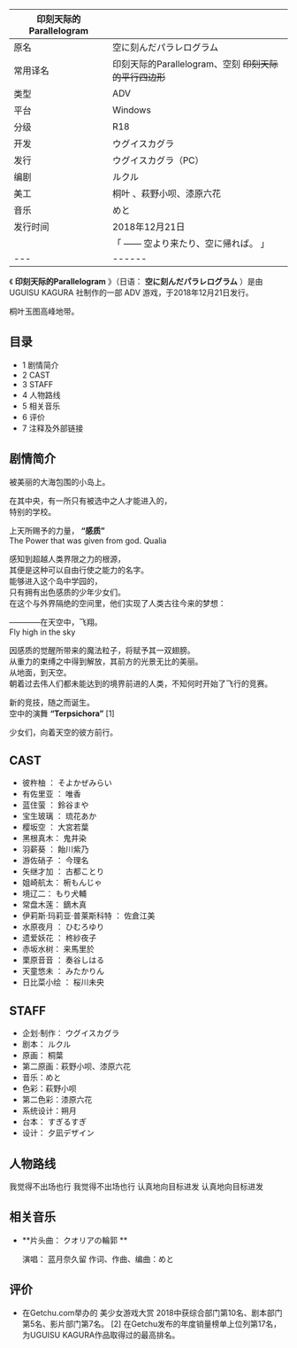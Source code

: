 |  印刻天际的Parallelogram  ||
|---|---|
|原名  |  空に刻んだパラレログラム   |
|常用译名  |  印刻天际的Parallelogram、空刻  ~~印刻天际的平行四边形~~  |
|类型  |  ADV   |
|平台  |  Windows   |
|分级  |  R18   |
|开发  |  ウグイスカグラ   |
|发行  |  ウグイスカグラ（PC）   |
|编剧  |  ルクル   |
|美工  |  桐叶  、萩野小呗、漆原六花   |
|音乐  |  めと   |
|发行时间  |  2018年12月21日   |
||  「    ——  空より来たり、空に帰れば。    」|
|---|------|
  
《 **印刻天际的Parallelogram** 》（日语：  **空に刻んだパラレログラム** ）是由  UGUISU KAGURA  社制作的一部
ADV  游戏，于2018年12月21日发行。

桐叶玉图高峰地带。

##  目录

  * 1  剧情简介 
  * 2  CAST 
  * 3  STAFF 
  * 4  人物路线 
  * 5  相关音乐 
  * 6  评价 
  * 7  注释及外部链接 

##  剧情简介

被美丽的大海包围的小岛上。  
  
在其中央，有一所只有被选中之人才能进入的，  
特别的学校。  
  

上天所赐予的力量，  **“感质”**  
The Power that was given from god.  Qualia

  

感知到超越人类界限之力的根源，  
其便是这种可以自由行使之能力的名字。  
能够进入这个岛中学园的，  
只有拥有出色感质的少年少女们。  
在这个与外界隔绝的空间里，他们实现了人类古往今来的梦想：  
  

————在天空中，飞翔。  
Fly high in the sky

  

因感质的觉醒所带来的魔法粒子，将赋予其一双翅膀。  
从重力的束缚之中得到解放，其前方的光景无比的美丽。  
从地面，到天空。  
朝着过去伟人们都未能达到的境界前进的人类，不知何时开始了飞行的竞赛。  
  
新的竞技，随之而诞生。  
空中的演舞  **“Terpsichora”** [1]  

少女们，向着天空的彼方前行。

##  CAST

  * 彼杵柚  ：  そよかぜみらい 
  * 有佐里亚  ：  唯香 
  * 蓝住萤  ：  鈴谷まや 
  * 宝生玻璃  ：  琉花あか 
  * 樱坂空  ：  大宮若葉 
  * 黑根真木：  鬼井染 
  * 羽薪葵  ：  飴川紫乃 
  * 游佐硝子  ：  今理名 
  * 矢继才加  ：  古都ことり 
  * 姐崎航太：  椨もんじゃ 
  * 境辽二：  もり犬輔 
  * 常盘木莲：  鏑木真 
  * 伊莉斯·玛莉亚·普莱斯科特  ：  佐倉江美 
  * 水原夜月  ：  ひむろゆり 
  * 遗爱妖花  ：  柊紗夜子 
  * 赤坂水树：  来馬里於 
  * 栗原音音  ：  奏谷しはる 
  * 天童悠未  ：  みたかりん 
  * 日比菜小绘  ：  桜川未央 

##  STAFF

  * 企划·制作：  ウグイスカグラ 
  * 剧本：  ルクル 
  * 原画：  桐葉 
  * 第二原画：萩野小呗、漆原六花 
  * 音乐：めと 
  * 色彩：萩野小呗 
  * 第二色彩：漆原六花 
  * 系统设计：朔月 
  * 台本：  すぎるすぎ 
  * 设计：  夕凪デザイン 

##  人物路线

我觉得不出场也行  我觉得不出场也行  认真地向目标进发  认真地向目标进发  

##  相关音乐

  * **片头曲： クオリアの輪郭  **

     演唱：  蓝月奈久留 
     作词、作曲、编曲：めと 

##  评价

  * 在Getchu.com举办的  美少女游戏大赏  2018中获综合部门第10名、剧本部门第5名、影片部门第7名。  [2]  在Getchu发布的年度销量榜单上位列第17名，为UGUISU KAGURA作品取得过的最高排名。 